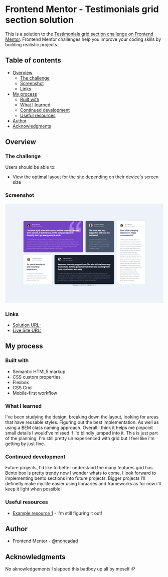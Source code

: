 # Frontend Mentor - Testimonials grid section solution

This is a solution to the [Testimonials grid section challenge on Frontend Mentor](https://www.frontendmentor.io/challenges/testimonials-grid-section-Nnw6J7Un7). Frontend Mentor challenges help you improve your coding skills by building realistic projects.

## Table of contents

- [Overview](#overview)
  - [The challenge](#the-challenge)
  - [Screenshot](#screenshot)
  - [Links](#links)
- [My process](#my-process)
  - [Built with](#built-with)
  - [What I learned](#what-i-learned)
  - [Continued development](#continued-development)
  - [Useful resources](#useful-resources)
- [Author](#author)
- [Acknowledgments](#acknowledgments)

## Overview

### The challenge

Users should be able to:

- View the optimal layout for the site depending on their device's screen size

### Screenshot

![](./screenshot.png)

### Links

- [Solution URL:](https://www.frontendmentor.io/solutions/testimonials-grid-section-Rba2Vt6EZH)
- [Live Site URL:](https://tangerine-griffin-baca04.netlify.app/)

## My process

### Built with

- Semantic HTML5 markup
- CSS custom properties
- Flexbox
- CSS Grid
- Mobile-first workflow

### What I learned

I've been studying the design, breaking down the layout, looking for areas that have reusable styles. Figuring out the best implementation.
As well as using a BEM class naming approach. Overall I think it helps me pinpoint small details I would've missed if i'd blindly jumped into it.
This is just part of the planning.
I'm still pretty un experienced with grid but I feel like i'm getting by just fine.

### Continued development

Future projects, I'd like to better understand the many features grid has. Bento box is pretty trendy now I wonder whats to come.
I look forward to implementing bento sections into future projects. Bigger projects I'll definetly make my life easier using libraaries and frameworks as for now i'll keep it light when possible!

### Useful resources

- [Example resource 1](https://developer.mozilla.org/en-US/docs/Web/CSS/grid-template-columns) - I'm still figuring it out!

## Author

- Frontend Mentor - [@moncadad](https://www.frontendmentor.io/profile/moncadad)

## Acknowledgments

No aknowledgements I slapped this badboy up all by meself :P

